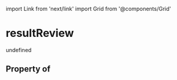 import Link from 'next/link'
import Grid from '@components/Grid'

# resultReview

undefined

## Property of



